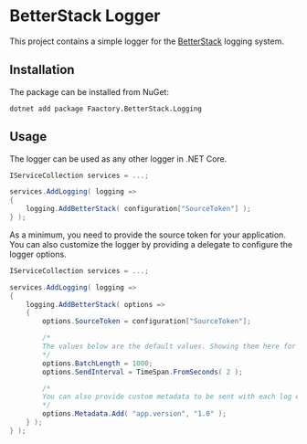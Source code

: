 # BetterStack Logger

This project contains a simple logger for the [BetterStack](https://betterstack.com/) logging system.

## Installation

The package can be installed from NuGet:

```
dotnet add package Faactory.BetterStack.Logging
```

## Usage

The logger can be used as any other logger in .NET Core.

```csharp
IServiceCollection services = ...;

services.AddLogging( logging =>
{
    logging.AddBetterStack( configuration["SourceToken"] );
} );
```

As a minimum, you need to provide the source token for your application. You can also customize the logger by providing a delegate to configure the logger options.

```csharp
IServiceCollection services = ...;

services.AddLogging( logging =>
{
    logging.AddBetterStack( options =>
    {
        options.SourceToken = configuration["SourceToken"];

        /*
        The values below are the default values. Showing them here for reference.
        */
        options.BatchLength = 1000;
        options.SendInterval = TimeSpan.FromSeconds( 2 );

        /*
        You can also provide custom metadata to be sent with each log event.
        */
        options.Metadata.Add( "app.version", "1.0" );
    } );
} );
```
